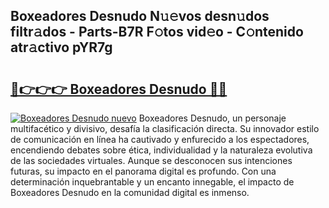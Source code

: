 ## Boxeadores Desnudo N𝚞𝚎vos desn𝚞dos filtr𝚊dos - Parts-B7R F𝚘tos vid𝚎o - C𝚘ntenido atr𝚊ctivo pYR7g

# <h2><a href="http://mb48tyy.tromn.icu/?c=Boxeadores+Desnudo">🔗👉👉👉 Boxeadores Desnudo 🔗🔗</a></h2>

[![Boxeadores Desnudo nuevo](https://i.imgur.com/pEAQMta.gif)](http://mb48tyy.tromn.icu/?c=Boxeadores+Desnudo)
Boxeadores Desnudo, un personaje multifacético y divisivo, desafía la clasificación directa. Su innovador estilo de comunicación en línea ha cautivado y enfurecido a los espectadores, encendiendo debates sobre ética, individualidad y la naturaleza evolutiva de las sociedades virtuales. Aunque se desconocen sus intenciones futuras, su impacto en el panorama digital es profundo. Con una determinación inquebrantable y un encanto innegable, el impacto de Boxeadores Desnudo en la comunidad digital es inmenso.
